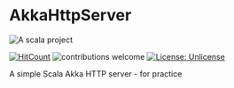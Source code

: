 # AkkaHttpServer

![A scala project](https://i.imgur.com/VdpZ4YQ.png)

[![HitCount](http://hits.dwyl.io/sguzman/AkkaHttpServer.svg)](http://hits.dwyl.io/sguzman/AkkaHttpServer)
![contributions welcome](https://img.shields.io/badge/contributions-welcome-brightgreen.svg?style=flat)
[![License: Unlicense](https://img.shields.io/badge/license-Unlicense-blue.svg)](http://unlicense.org/)

A simple Scala Akka HTTP server - for practice
